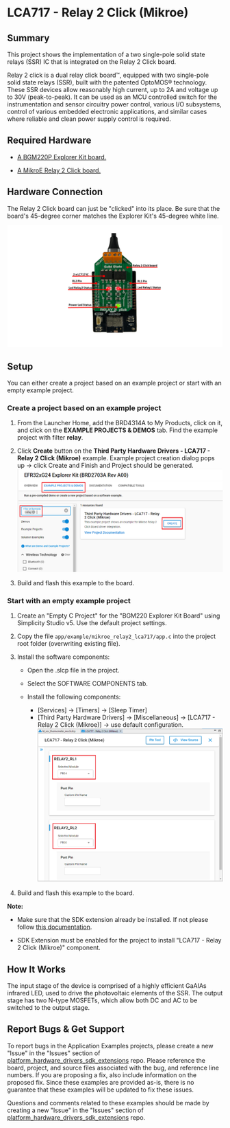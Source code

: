 # LCA717 - Relay 2 Click (Mikroe) #

## Summary ##

This project shows the implementation of a two single-pole solid state relays (SSR) IC that is integrated on the Relay 2 Click board.

Relay 2 click is a dual relay click board™, equipped with two single-pole solid state relays (SSR), built with the patented OptoMOS® technology. These SSR devices allow reasonably high current, up to 2A and voltage up to 30V (peak-to-peak). It can be used as an MCU controlled switch for the instrumentation and sensor circuitry power control, various I/O subsystems, control of various embedded electronic applications, and similar cases where reliable and clean power supply control is required.

## Required Hardware ##

- [A BGM220P Explorer Kit board.](https://www.silabs.com/development-tools/wireless/bluetooth/bgm220-explorer-kit)

- [A MikroE Relay 2 Click board.](https://www.mikroe.com/relay-2-click)

## Hardware Connection ##

The Relay 2 Click board can just be "clicked" into its place. Be sure that the board's 45-degree corner matches the Explorer Kit's 45-degree white line.

![board](image/hardware_connection.png)

## Setup ##

You can either create a project based on an example project or start with an empty example project.

### Create a project based on an example project ###

1. From the Launcher Home, add the BRD4314A to My Products, click on it, and click on the **EXAMPLE PROJECTS & DEMOS** tab. Find the example project with filter **relay**.

2. Click **Create** button on the **Third Party Hardware Drivers - LCA717 - Relay 2 Click (Mikroe)** example. Example project creation dialog pops up -> click Create and Finish and Project should be generated.
![Create_example](image/create_example.png)

3. Build and flash this example to the board.

### Start with an empty example project ###

1. Create an "Empty C Project" for the "BGM220 Explorer Kit Board" using Simplicity Studio v5. Use the default project settings.

2. Copy the file `app/example/mikroe_relay2_lca717/app.c` into the project root folder  (overwriting existing file).

3. Install the software components:

    - Open the .slcp file in the project.

    - Select the SOFTWARE COMPONENTS tab.

    - Install the following components:

        - [Services] → [Timers] → [Sleep Timer]
        - [Third Party Hardware Drivers] → [Miscellaneous] → [LCA717 - Relay 2 Click (Mikroe)] → use default configuration.
        ![config](image/configuration.png)

4. Build and flash this example to the board.

**Note:**

- Make sure that the SDK extension already be installed. If not please follow [this documentation](https://github.com/SiliconLabs/third_party_hw_drivers_extension/blob/master/README.md#how-to-add-to-simplicity-studio-ide).

- SDK Extension must be enabled for the project to install "LCA717 - Relay 2 Click (Mikroe)" component.

## How It Works ##

The input stage of the device is comprised of a highly efficient GaAIAs infrared LED, used to drive the photovoltaic elements of the SSR. The output stage has two N-type MOSFETs, which allow both DC and AC to be switched to the output stage.

## Report Bugs & Get Support ##

To report bugs in the Application Examples projects, please create a new "Issue" in the "Issues" section of [platform_hardware_drivers_sdk_extensions](https://github.com/SiliconLabs/platform_hardware_drivers_sdk_extensions) repo. Please reference the board, project, and source files associated with the bug, and reference line numbers. If you are proposing a fix, also include information on the proposed fix. Since these examples are provided as-is, there is no guarantee that these examples will be updated to fix these issues.

Questions and comments related to these examples should be made by creating a new "Issue" in the "Issues" section of [platform_hardware_drivers_sdk_extensions](https://github.com/SiliconLabs/platform_hardware_drivers_sdk_extensions) repo.
